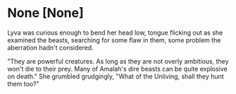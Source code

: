 # None [None]
Lyva was curious enough to bend her head low, tongue flicking out as she examined the beasts, searching for some flaw in them, some problem the aberration hadn't considered.    

"They are powerful creatures. As long as they are not overly ambitious, they won't die to their prey. Many of Amalah's dire beasts can be quite explosive on death." She grumbled grudgingly, "What of the Unliving, shall they hunt them too?"
